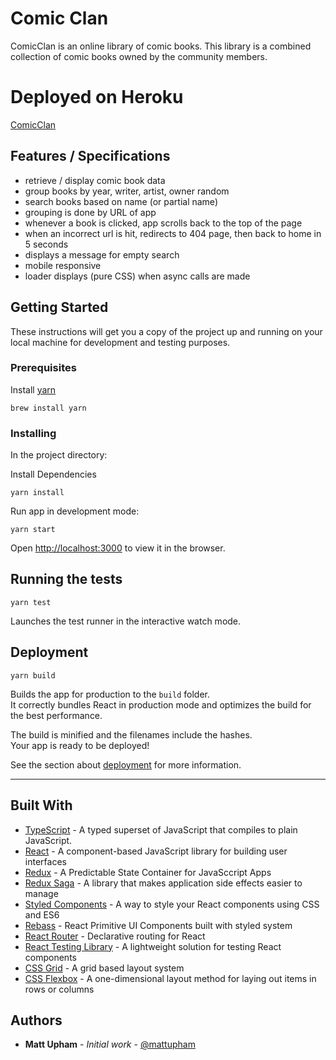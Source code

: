 # Comic Clan

ComicClan is an online library of comic books. This library is a combined collection of comic books owned by the community members.

# Deployed on Heroku

[ComicClan](https://comicclan.herokuapp.com/)

## Features / Specifications

- retrieve / display comic book data
- group books by year, writer, artist, owner random
- search books based on name (or partial name)
- grouping is done by URL of app
- whenever a book is clicked, app scrolls back to the top of the page
- when an incorrect url is hit, redirects to 404 page, then back to home in 5 seconds
- displays a message for empty search
- mobile responsive
- loader displays (pure CSS) when async calls are made

## Getting Started

These instructions will get you a copy of the project up and running on your local machine for development and testing purposes.

### Prerequisites

Install [yarn](https://classic.yarnpkg.com/en/docs/install/#mac-stable)

```
brew install yarn
```

### Installing

In the project directory:

Install Dependencies

```
yarn install
```

Run app in development mode:

```
yarn start
```

Open [http://localhost:3000](http://localhost:3000) to view it in the browser.

## Running the tests

```
yarn test
```

Launches the test runner in the interactive watch mode.<br />

## Deployment

```
yarn build
```

Builds the app for production to the `build` folder.<br />
It correctly bundles React in production mode and optimizes the build for the best performance.

The build is minified and the filenames include the hashes.<br />
Your app is ready to be deployed!

See the section about [deployment](https://facebook.github.io/create-react-app/docs/deployment) for more information.

---

## Built With

- [TypeScript](https://www.typescriptlang.org/) - A typed superset of JavaScript that compiles to plain JavaScript.
- [React](https://reactjs.org/) - A component-based JavaScript library for building user interfaces
- [Redux](https://redux.js.org/) - A Predictable State Container for JavaSccript Apps
- [Redux Saga](https://redux*saga.js.org/) - A library that makes application side effects easier to manage
- [Styled Components](https://styled*components.com/) - A way to style your React components using CSS and ES6
- [Rebass](https://rebassjs.org/) - React Primitive UI Components built with styled system
- [React Router](https://reacttraining.com/react-router/) - Declarative routing for React
- [React Testing Library](https://testing-library.com/docs/react-testing-library/intro) - A lightweight solution for testing React components
- [CSS Grid](https://developer.mozilla.org/en-US/docs/Web/CSS/CSS_Grid_Layout) - A grid based layout system
- [CSS Flexbox](https://developer.mozilla.org/en-US/docs/Learn/CSS/CSS_layout/Flexbox) - A one-dimensional layout method for laying out items in rows or columns

## Authors

- **Matt Upham** - _Initial work_ - [@mattupham](https://github.com/mattupham)
